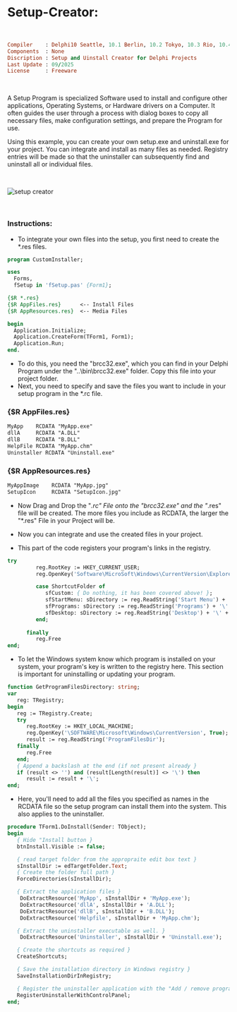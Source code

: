 # Setup-Creator:

</br>

```ruby
Compiler    : Delphi10 Seattle, 10.1 Berlin, 10.2 Tokyo, 10.3 Rio, 10.4 Sydney, 11 Alexandria, 12 Athens
Components  : None
Discription : Setup and Uinstall Creator for Delphi Projects
Last Update : 09/2025
License     : Freeware
```

</br>

A Setup Program is specialized Software used to install and configure other applications, Operating Systems, or Hardware drivers on a Computer. It often guides the user through a process with dialog boxes to copy all necessary files, make configuration settings, and prepare the Program for use.

Using this example, you can create your own setup.exe and uninstall.exe for your project. You can integrate and install as many files as needed. Registry entries will be made so that the uninstaller can subsequently find and uninstall all or individual files.

</br>

![setup creator](https://github.com/user-attachments/assets/a5a55469-b80a-4291-bed5-f997d8cc0ea7)

</br>

### Instructions:
* To integrate your own files into the setup, you first need to create the *.res files.

```pascal
program CustomInstaller;

uses
  Forms,
  fSetup in 'fSetup.pas' {Form1};

{$R *.res}
{$R AppFiles.res}      <-- Install Files
{$R AppResources.res}  <-- Media Files

begin
  Application.Initialize;
  Application.CreateForm(TForm1, Form1);
  Application.Run;
end.
```

* To do this, you need the "brcc32.exe", which you can find in your Delphi Program under the "..\bin\brcc32.exe" folder. Copy this file into your project folder.
* Next, you need to specify and save the files you want to include in your setup program in the *.rc file.


### {$R AppFiles.res}
```pascal
MyApp    RCDATA "MyApp.exe"
dllA     RCDATA "A.DLL"
dllB     RCDATA "B.DLL"
HelpFile RCDATA "MyApp.chm"
Uninstaller RCDATA "Uninstall.exe"
```

### {$R AppResources.res}
```pascal
MyAppImage    RCDATA "MyApp.jpg"
SetupIcon     RCDATA "SetupIcon.jpg"
```

* Now Drag and Drop the "*.rc" File onto the "brcc32.exe" and the "*.res" file will be created. The more files you include as RCDATA, the larger the "*.res" File in your Project will be.
* Now you can integrate and use the created files in your project.

* This part of the code registers your program's links in the registry.
```pascal
try
         reg.RootKey := HKEY_CURRENT_USER;
         reg.OpenKey('Software\MicroSoft\Windows\CurrentVersion\Explorer\Shell Folders', false);

         case ShortcutFolder of
            sfCustom: { Do nothing, it has been covered above! };
            sfStartMenu: sDirectory := reg.ReadString('Start Menu') + '\' + sShortcutFolder;
            sfPrograms: sDirectory := reg.ReadString('Programs') + '\' + sShortcutFolder;
            sfDesktop: sDirectory := reg.ReadString('Desktop') + '\' + sShortcutFolder;
         end;
         
      finally
         reg.Free
end;
```

* To let the Windows system know which program is installed on your system, your program's key is written to the registry here. This section is important for uninstalling or updating your program.

```pascal
function GetProgramFilesDirectory: string;
var
   reg: TRegistry;
begin
   reg := TRegistry.Create;
   try
      reg.RootKey := HKEY_LOCAL_MACHINE;
      reg.OpenKey('\SOFTWARE\Microsoft\Windows\CurrentVersion', True);
      result := reg.ReadString('ProgramFilesDir');
   finally
      reg.Free
   end;
   { Append a backslash at the end (if not present already }
   if (result <> '') and (result[Length(result)] <> '\') then
      result := result + '\';
end;
```

* Here, you'll need to add all the files you specified as names in the RCDATA file so the setup program can install them into the system. This also applies to the uninstaller.

```pascal
procedure TForm1.DoInstall(Sender: TObject);
begin
   { Hide "Install button }
   btnInstall.Visible := false;

   { read target folder from the appropraite edit box text }
   sInstallDir := edTargetFolder.Text;
   { Create the folder full path } 
   ForceDirectories(sInstallDir);

   { Extract the application files }
	DoExtractResource('MyApp', sInstallDir + 'MyApp.exe');
	DoExtractResource('dllA', sInstallDir + 'A.DLL');
	DoExtractResource('dllB', sInstallDir + 'B.DLL');
	DoExtractResource('Helpfile', sInstallDir + 'MyApp.chm');

   { Extract the uninstaller executable as well. }
	DoExtractResource('Uninstaller', sInstallDir + 'Uninstall.exe');

   { Create the shortcuts as required }
   CreateShortcuts;

   { Save the installation directory in Windows registry }
   SaveInstallationDirInRegistry;

   { Register the uninstaller application with the "Add / remove programs" in Control Panel }
   RegisterUninstallerWithControlPanel; 
end;
```

